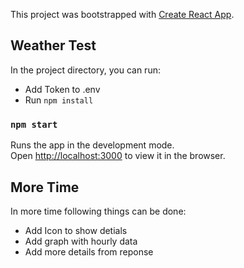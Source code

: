 This project was bootstrapped with [Create React App](https://github.com/facebook/create-react-app).

## Weather Test

In the project directory, you can run:

* Add Token to .env
* Run `npm install`

### `npm start`

Runs the app in the development mode.<br />
Open [http://localhost:3000](http://localhost:3000) to view it in the browser.


## More Time

In more time following things can be done:

* Add Icon to show detials
* Add graph with hourly data
* Add more details from reponse
